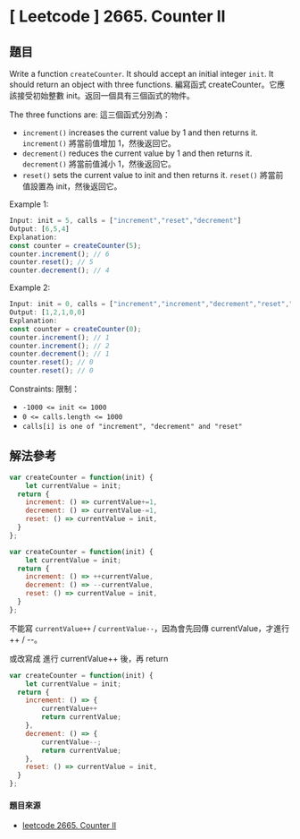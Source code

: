 # \[ Leetcode ] 2665. Counter II
## 題目
Write a function `createCounter`. It should accept an initial integer `init`. It should return an object with three functions.
編寫函式 createCounter。它應該接受初始整數 init。返回一個具有三個函式的物件。

The three functions are: 這三個函式分別為：

* `increment()` increases the current value by 1 and then returns it.
`increment()` 將當前值增加 1，然後返回它。
* `decrement()` reduces the current value by 1 and then returns it.
`decrement()` 將當前值減小 1，然後返回它。
* `reset()` sets the current value to init and then returns it.
`reset()` 將當前值設置為 init，然後返回它。


Example 1:
```js
Input: init = 5, calls = ["increment","reset","decrement"]
Output: [6,5,4]
Explanation:
const counter = createCounter(5);
counter.increment(); // 6
counter.reset(); // 5
counter.decrement(); // 4
```

Example 2:
```js
Input: init = 0, calls = ["increment","increment","decrement","reset","reset"]
Output: [1,2,1,0,0]
Explanation:
const counter = createCounter(0);
counter.increment(); // 1
counter.increment(); // 2
counter.decrement(); // 1
counter.reset(); // 0
counter.reset(); // 0
```

Constraints: 限制：

* `-1000 <= init <= 1000`
* `0 <= calls.length <= 1000`
* `calls[i] is one of "increment", "decrement" and "reset"`


## 解法參考
```js
var createCounter = function(init) {
	let currentValue = init;
  return {
  	increment: () => currentValue+=1,
   	decrement: () => currentValue-=1,
   	reset: () => currentValue = init,
  }
};
```
```js
var createCounter = function(init) {
	let currentValue = init;
  return {
  	increment: () => ++currentValue,
   	decrement: () => --currentValue,
   	reset: () => currentValue = init,
  }
};
```

不能寫 `currentValue++` / `currentValue--`，因為會先回傳 currentValue，才進行 ++ / --。

或改寫成 進行 currentValue++ 後，再 return
```js
var createCounter = function(init) {
	let currentValue = init;
  return {
  	increment: () => {
        currentValue++
        return currentValue;
    },
   	decrement: () => {
        currentValue--;
        return currentValue;
    },
   	reset: () => currentValue = init,
  }
};
```

#### 題目來源
* <a href="https://leetcode.com/problems/counter-ii/description/?envType=study-plan-v2&envId=30-days-of-javascript" target="_blank">leetcode 2665. Counter II</a>